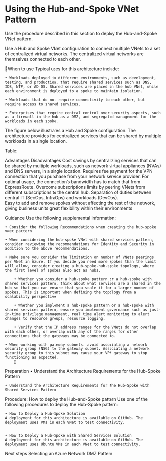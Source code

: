 # Using the Hub-and-Spoke VNet Pattern


Use the procedure described in this section to deploy the Hub-and-Spoke VNet pattern.

Use a Hub and Spoke VNet configuration to connect multiple VNets to a set of centralized virtual networks. The centralized virtual networks are themselves connected to each other.

When to use
Typical uses for this architecture include:

	• Workloads deployed in different environments, such as development, testing, and production, that require shared services such as DNS, IDS, NTP, or AD DS. Shared services are placed in the hub VNet, while each environment is deployed to a spoke to maintain isolation.
	
	• Workloads that do not require connectivity to each other, but require access to shared services.
	
	• Enterprises that require central control over security aspects, such as a firewall in the hub as a DMZ, and segregated management for the workloads in each spoke.


The figure below illustrates a Hub and Spoke configuration. The architecture provides for  centralized services that can be shared by multiple workloads in a single location.

<insert fig here>

Table:

Advantages	Disadvantages
Cost savings by centralizing services that can be shared by multiple workloads, such as network virtual appliances (NVAs) and DNS servers, in a single location.	Requires fee payment for the VPN connection that you purchase from your network service provider. For optimal usage, the connection’s bandwidth has to match that from ExpressRoute.
Overcome subscriptions limits by peering VNets from different subscriptions to the central hub.	
Separation of duties between central IT (SecOps, InfraOps) and workloads (DevOps).	
Easy to add and remove spokes without affecting the rest of the network, giving business units great flexibility within their environments	


Guidance
Use the following supplemental information:

	• Consider the following Recommendations when creating the hub-spoke VNet pattern
	
	• When considering the hub-spoke VNet with shared services pattern, consider reviewing the recommendations for Identity and Security in addition to the above recommendations.
	
	• Make sure you consider the limitation on number of VNets peerings per VNet in Azure. If you decide you need more spokes than the limit will allow, consider creating a hub-spoke-hub-spoke topology, where the first level of spokes also act as hubs.
	
		• Whether you consider a hub-spoke pattern or a hub-spoke with shared services pattern, think about what services are a shared in the hub so that you can ensure that you scale it for a larger number of spokes. This is important when defining the topology from a scalability perspective
		
		• Whether you implement a hub-spoke pattern or a hub-spoke with shared services pattern, ensure you implement governance such as just-in-time privilege management, real time alert monitoring to alert changes to resource groups, resource logging.
		
		• Verify that the IP address ranges for the VNets do not overlap with each other, or overlap with any of the ranges for other connections that the gateways may be connected to.
		
	• When working with gateway subnets, avoid associating a network security group (NSG) to the gateway subnet. Associating a network security group to this subnet may cause your VPN gateway to stop functioning as expected. 
		

Preparation
	• Understand the Architecture Requirements for the Hub-Spoke Pattern
	
	• Understand the Architecture Requirements for the Hub-Spoke with Shared Services Pattern



Procedure:  How to deploy the Hub-and-Spoke pattern
Use one of the following procedures to deploy the Hub-Spoke pattern:

	• How to Deploy a Hub-Spoke Solution
	A deployment for this architecture is available on GitHub. The deployment uses VMs in each VNet to test connectivity. 
	
	
	• How to Deploy a Hub-Spoke with Shared Services Solution
	A deployment for this architecture is available on GitHub. The deployment uses Ubuntu VMs in each VNet to test connectivity.



Next steps
Selecting an Azure Network DMZ Pattern

